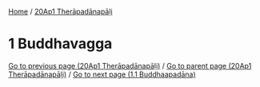 
[Home](/) / [20Ap1 Therāpadānapāḷi](../20Ap1.md)

# 1 Buddhavagga


[Go to previous page (20Ap1 Therāpadānapāḷi)](0.md) / [Go to parent page (20Ap1 Therāpadānapāḷi)](0.md) / [Go to next page (1.1 Buddhaapadāna)](1/1.1.md)


